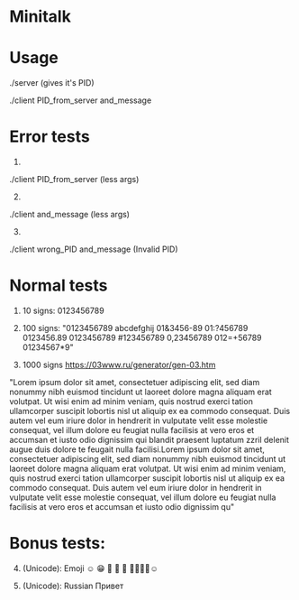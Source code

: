 Minitalk
========

Usage
=====

./server
(gives it's PID)

./client PID_from_server and_message

Error tests
===========

1)
./client PID_from_server
(less args)

2)
./client and_message
(less args)

3)
./client wrong_PID and_message
(Invalid PID)

Normal tests
============

1) 10 signs:
0123456789

2) 100 signs:
"0123456789 abcdefghij 01&3456-89 01:?456789 0123456.89 0123456789 #123456789
0,23456789 012=+56789 01234567*9"

3) 1000 signs
https://03www.ru/generator/gen-03.htm

"Lorem ipsum dolor sit amet, consectetuer adipiscing elit, sed diam nonummy nibh euismod tincidunt ut laoreet dolore magna aliquam erat volutpat. Ut wisi enim ad minim veniam, quis nostrud exerci tation ullamcorper suscipit lobortis nisl ut aliquip ex ea commodo consequat. Duis autem vel eum iriure dolor in hendrerit in vulputate velit esse molestie consequat, vel illum dolore eu feugiat nulla facilisis at vero eros et accumsan et iusto odio dignissim qui blandit praesent luptatum zzril delenit augue duis dolore te feugait nulla facilisi.Lorem ipsum dolor sit amet, consectetuer adipiscing elit, sed diam nonummy nibh euismod tincidunt ut laoreet dolore magna aliquam erat volutpat. Ut wisi enim ad minim veniam, quis nostrud exerci tation ullamcorper suscipit lobortis nisl ut aliquip ex ea commodo consequat. Duis autem vel eum iriure dolor in hendrerit in vulputate velit esse molestie consequat, vel illum dolore eu feugiat nulla facilisis at vero eros et accumsan et iusto odio dignissim qu"

Bonus tests:
============

4) (Unicode): Emoji
☺
😁
👣
🌈
🐠
🐠🌈👣😁☺

5) (Unicode): Russian
Привет
